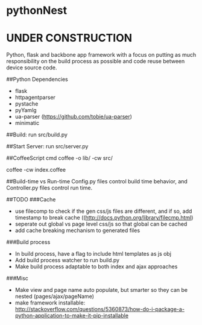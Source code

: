 pythonNest
=====

# UNDER CONSTRUCTION

Python, flask and backbone app framework with a focus on putting as much responsibility on the build process as possible and code reuse between device source code.

##Python Dependencies
* flask
* httpagentparser
* pystache
* pyYamlg
* ua-parser (https://github.com/tobie/ua-parser)
* minimatic

##Build:
run src/build.py

##Start Server:
run src/server.py

##CoffeeScript cmd
coffee -o lib/ -cw src/

coffee -cw index.coffee

##Build-time vs Run-time
Config.py files control build time behavior, and Controller.py files control run time.

##TODO
###Cache 
* use filecomp to check if the gen css/js files are different, and if so, add timestamp to break cache ((http://docs.python.org/library/filecmp.html)
* seperate out global vs page level css/js so that global can be cached
* add cache breaking mechanism to generated files

###Build process
* In build process, have a flag to include html templates as js obj
* Add build process watcher to run build.py
* Make build process adaptable to both index and ajax approaches

###Misc
* Make view and page name auto populate, but smarter so they can be nested (pages/ajax/pageName)
* make framework installable: http://stackoverflow.com/questions/5360873/how-do-i-package-a-python-application-to-make-it-pip-installable